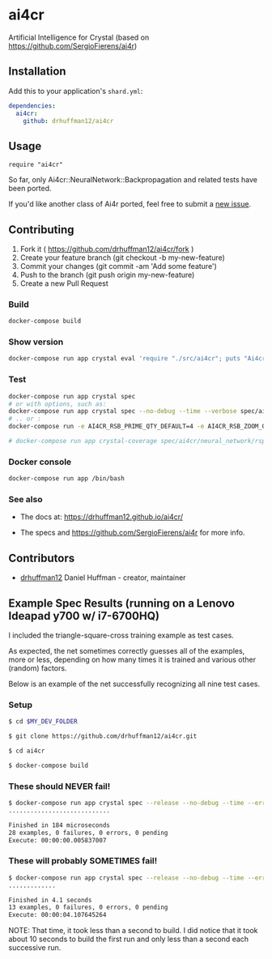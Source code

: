 # ai4cr

Artificial Intelligence for Crystal (based on https://github.com/SergioFierens/ai4r)

## Installation

Add this to your application's `shard.yml`:

```yaml
dependencies:
  ai4cr:
    github: drhuffman12/ai4cr
```

## Usage

```crystal
require "ai4cr"
```

So far, only Ai4cr::NeuralNetwork::Backpropagation and related tests have been ported.

If you'd like another class of Ai4r ported, feel free to submit a [new issue](https://github.com/drhuffman12/ai4cr/issues/new).

## Contributing

1. Fork it ( https://github.com/drhuffman12/ai4cr/fork )
2. Create your feature branch (git checkout -b my-new-feature)
3. Commit your changes (git commit -am 'Add some feature')
4. Push to the branch (git push origin my-new-feature)
5. Create a new Pull Request

### Build

```bash
docker-compose build
```

### Show version

```bash
docker-compose run app crystal eval 'require "./src/ai4cr"; puts "Ai4cr version: #{Ai4cr::VERSION}"'
```

### Test

```bash
docker-compose run app crystal spec
# or with options, such as:
docker-compose run app crystal spec --no-debug --time --verbose spec/ai4cr/neural_network/rspb/rnn_scaled_prime_bidirectional_spec.cr
# .. or :
docker-compose run -e AI4CR_RSB_PRIME_QTY_DEFAULT=4 -e AI4CR_RSB_ZOOM_QTY_DEFAULT=4 -e AI4CR_RSB_PANEL_QTY_DEFAULT=4 app crystal spec --no-debug --time --verbose spec/ai4cr/neural_network/rspb/rnn_scaled_prime_bidirectional_spec.cr

# docker-compose run app crystal-coverage spec/ai4cr/neural_network/rspb/rnn_scaled_prime_bidirectional_spec.cr
```

### Docker console

```bash
docker-compose run app /bin/bash
```

### See also

* The docs at: https://drhuffman12.github.io/ai4cr/

* The specs and https://github.com/SergioFierens/ai4r for more info.

## Contributors

- [drhuffman12](https://github.com/drhuffman12) Daniel Huffman - creator, maintainer

## Example Spec Results (running on a Lenovo Ideapad y700 w/ i7-6700HQ)

I included the triangle-square-cross training example as test cases.

As expected, the net sometimes correctly guesses all of the examples, more or less, depending on how many times it is trained and various other (random) factors.

Below is an example of the net successfully recognizing all nine test cases.

### Setup

```bash
$ cd $MY_DEV_FOLDER

$ git clone https://github.com/drhuffman12/ai4cr.git

$ cd ai4cr

$ docker-compose build
```

### These should NEVER fail!

```bash
$ docker-compose run app crystal spec --release --no-debug --time --error-trace --no-color
............................

Finished in 184 microseconds
28 examples, 0 failures, 0 errors, 0 pending
Execute: 00:00:00.005837007
```

### These will probably SOMETIMES fail!

```bash
$ docker-compose run app crystal spec --release --no-debug --time --error-trace --no-color spec_examples
.............

Finished in 4.1 seconds
13 examples, 0 failures, 0 errors, 0 pending
Execute: 00:00:04.107645264
```

NOTE: That time, it took less than a second to build. I did notice that it took about 10 seconds to build the first run and only less than a second each successive run.
